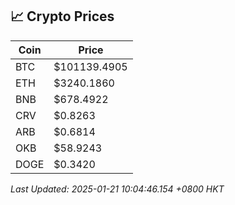 ## 📈 Crypto Prices

| Coin | Price |
| ---- | ----- |
| BTC | $101139.4905 |
| ETH | $3240.1860 |
| BNB | $678.4922 |
| CRV | $0.8263 |
| ARB | $0.6814 |
| OKB | $58.9243 |
| DOGE | $0.3420 |

_Last Updated: 2025-01-21 10:04:46.154 +0800 HKT_